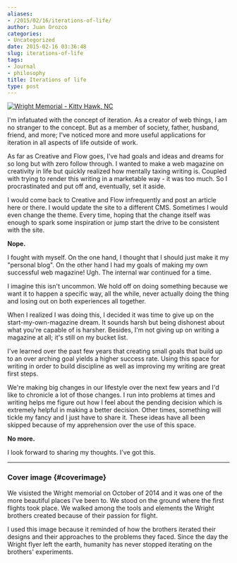 ```yaml
---
aliases:
- /2015/02/16/iterations-of-life/
author: Juan Orozco
categories:
- Uncategorized
date: 2015-02-16 03:36:48
slug: iterations-of-life
tags:
- Journal
- philosophy
title: Iterations of life
type: post
---
```


[<img src="https://i0.wp.com/m.creativeandflow.com/images/2015/02/wright_sm.jpg?w=580" alt="Wright Memorial - Kitty Hawk, NC" data-recalc-dims="1" />][1]

I'm infatuated with the concept of iteration. As a creator of web things, I am no stranger to the concept. But as a member of society, father, husband, friend, and more; I've noticed more and more useful applications for iteration in all aspects of life outside of work.

As far as Creative and Flow goes, I've had goals and ideas and dreams for so long but with zero follow through. I wanted to make a web magazine on creativity in life but quickly realized how mentally taxing writing is. Coupled with trying to render this writing in a marketable way - it was too much. So I procrastinated and put off and, eventually, set it aside.

I would come back to Creative and Flow infrequently and post an article here or there. I would update the site to a different CMS. Sometimes I would even change the theme. Every time, hoping that the change itself was enough to spark some inspiration or jump start the drive to be consistent with the site.

**Nope.**

I fought with myself. On the one hand, I thought that I should just make it my "personal blog". On the other hand I had my goals of making my own successful web magazine! Ugh. The internal war continued for a time.

I imagine this isn't uncommon. We hold off on doing something because we want it to happen a specific way, all the while, never actually doing the thing and losing out on both experiences all together.

When I realized I was doing this, I decided it was time to give up on the start-my-own-magazine dream. It sounds harsh but being dishonest about what you're capable of is harsher. Besides, I'm not giving up on writing a magazine at all; it's still on my bucket list.

I've learned over the past few years that creating small goals that build up to an over arching goal yields a higher success rate. Using this space for writing in order to build discipline as well as improving my writing are great first steps.

We're making big changes in our lifestyle over the next few years and I'd like to chronicle a lot of those changes. I run into problems at times and writing helps me figure out how I feel about the pending decision which is extremely helpful in making a better decision. Other times, something will tickle my fancy and I just have to share it. These ideas have all been skipped because of my apprehension over the use of this space.

**No more.**

I look forward to sharing my thoughts. I've got this.

---

### Cover image {#coverimage}

We visisted the Wright memorial on October of 2014 and it was one of the more beautiful places I've been to. We stood on the ground where the first flights took place. We walked among the tools and elements the Wright brothers created because of their passion for flight.

I used this image because it reminded of how the brothers iterated their designs and their approaches to the problems they faced. Since the day the Wright flyer left the earth, humanity has never stopped iterating on the brothers' experiments.

[1]: https://i0.wp.com/m.creativeandflow.com/images/2015/02/wright.jpg
